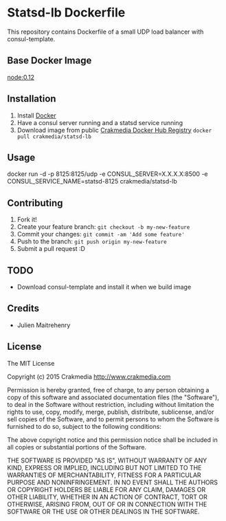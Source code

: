# Statsd-lb Dockerfile

This repository contains Dockerfile of a small UDP load balancer with consul-template.

## Base Docker Image

[node:0.12](https://registry.hub.docker.com/_/node/)

## Installation

1. Install [Docker](https://www.docker.com/)
2. Have a consul server running and a statsd service running
3. Download image from public [Crakmedia Docker Hub Registry](https://registry.hub.docker.com/repos/crakmedia/) `docker pull crakmedia/statsd-lb`

## Usage

docker run -d -p 8125:8125/udp -e CONSUL_SERVER=X.X.X.X:8500 -e CONSUL_SERVICE_NAME=statsd-8125 crakmedia/statsd-lb

## Contributing

1. Fork it!
2. Create your feature branch: `git checkout -b my-new-feature`
3. Commit your changes: `git commit -am 'Add some feature'`
4. Push to the branch: `git push origin my-new-feature`
5. Submit a pull request :D

## TODO

- Download consul-template and install it when we build image

## Credits

- Julien Maitrehenry

## License

The MIT License

Copyright (c) 2015 Crakmedia http://www.crakmedia.com

Permission is hereby granted, free of charge, to any person obtaining a copy
of this software and associated documentation files (the "Software"), to deal
in the Software without restriction, including without limitation the rights
to use, copy, modify, merge, publish, distribute, sublicense, and/or sell
copies of the Software, and to permit persons to whom the Software is
furnished to do so, subject to the following conditions:

The above copyright notice and this permission notice shall be included in
all copies or substantial portions of the Software.

THE SOFTWARE IS PROVIDED "AS IS", WITHOUT WARRANTY OF ANY KIND, EXPRESS OR
IMPLIED, INCLUDING BUT NOT LIMITED TO THE WARRANTIES OF MERCHANTABILITY,
FITNESS FOR A PARTICULAR PURPOSE AND NONINFRINGEMENT. IN NO EVENT SHALL THE
AUTHORS OR COPYRIGHT HOLDERS BE LIABLE FOR ANY CLAIM, DAMAGES OR OTHER
LIABILITY, WHETHER IN AN ACTION OF CONTRACT, TORT OR OTHERWISE, ARISING FROM,
OUT OF OR IN CONNECTION WITH THE SOFTWARE OR THE USE OR OTHER DEALINGS IN
THE SOFTWARE.